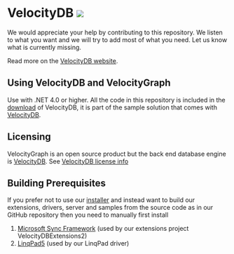# VelocityDB ![](http://www.VelocityDB.com/images/VelocityDB.jpg)

We would appreciate your help by contributing to this repository. We listen to what you want and we will try to add most of what you need. Let us know what is currently missing.

Read more on the [VelocityDB website](http://www.VelocityDB.com).

Using VelocityDB and VelocityGraph
-----------

Use with .NET 4.0 or higher. All the code in this repository is included in the [download](http://www.VelocityDB.com/Download.aspx) of VelocityDB, it is part of the sample solution that comes with [VelocityDB](http://www.VelocityDB.com).

Licensing
---------
             
VelocityGraph is an open source product but the back end database engine is [VelocityDB](http://www.VelocityDB.com). See [VelocityDB license info](http://www.VelocityDB.com/License.aspx)

Building Prerequisites
---------

If you prefer not to use our [installer](https://velocitydb.com/Download.aspx) and instead want to build our extensions, drivers, server and samples from the source code as in our GitHub repository then you need to manually first install

1.	[Microsoft Sync Framework](https://download.microsoft.com/download/E/8/8/E8819A3A-E994-4A1C-B318-1E9DD2E936DB/SyncSDK-v2.1-x64-ENU.msi) (used by our extensions project VelocityDBExtensions2)
2.	[LinqPad5](http://www.linqpad.net/GetFile.aspx?LINQPad5Setup-AnyCPU.exe) (used by our LinqPad driver)
